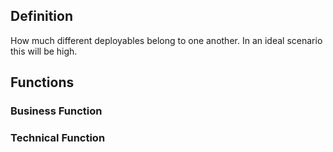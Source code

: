 ## Definition
How much different deployables belong to one another.
In an ideal scenario this will be high.
## Functions
### Business Function

### Technical Function
